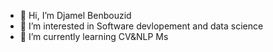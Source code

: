 - 👋 Hi, I’m Djamel Benbouzid
- 👀 I’m interested in Software devlopement and data science
- 🌱 I’m currently learning CV&NLP Ms

<!---
djamelBenbouzidBM/djamelBenbouzidBM is a ✨ special ✨ repository because its `README.md` (this file) appears on your GitHub profile.
You can click the Preview link to take a look at your changes.
--->
